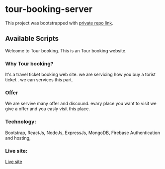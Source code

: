 # tour-booking-server


This project was bootstrapped with [private repo link](https://github.com/limon10230/tour-booking-server).

## Available Scripts

Welcome to Tour booking. This is an Tour booking website.

### Why Tour booking?

It's a travel ticket booking web site. we are servicing how you buy a torist ticket . we can services this part.


### Offer

We are servive many offer and discound. evary place you want to visit we give a offer and you easly visit this place.

### Technology: 

Bootstrap, ReactJs, NodeJs, ExpressJs, MongoDB, Firebase Authentication and hosting,


### Live site:
 [Live site](https://facebook.github.io/create-react-app/docs/deployment) 
